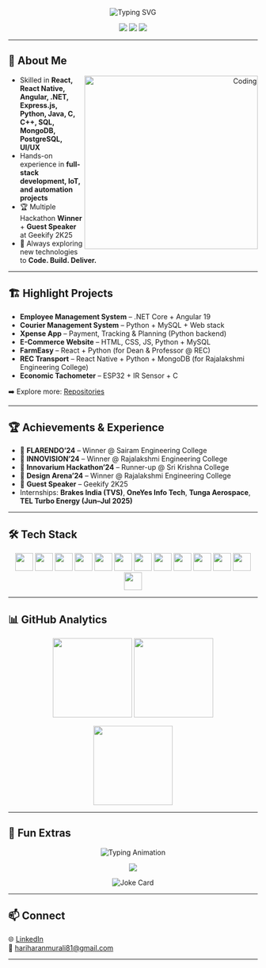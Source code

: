 
<!-- Typing Intro -->
<p align="center">
  <img src="https://readme-typing-svg.demolab.com?font=JetBrains+Mono&weight=700&size=28&pause=800&center=true&vCenter=true&width=1000&lines=Hi%2C+I'm+Hariharan+Murali;Aspiring+Full+Stack+Developer;B.Tech+Information+Technology;Hackathon+Winner+%F0%9F%8F%86;Always+Learning+%F0%9F%92%A1;Building+Real+World+Projects+%F0%9F%9A%80" alt="Typing SVG" />
</p>

<!-- Quick Badges -->
<p align="center">
  <a href="mailto:hariharanmurali81@gmail.com"><img src="https://img.shields.io/badge/Email-hariharanmurali81%40gmail.com-red?logo=gmail"></a>
  <a href="https://www.linkedin.com/in/hariharan-murali-0a8976327/"><img src="https://img.shields.io/badge/LinkedIn-Hariharan%20Murali-blue?logo=linkedin"></a>
  <img src="https://komarev.com/ghpvc/?username=HARIHARANMURALIREC&style=flat&color=blue" />
</p>

---

## 🧭 About Me
<p align="right">
  <img align="right" alt="Coding" width="350" src="https://media.giphy.com/media/qgQUggAC3Pfv687qPC/giphy.gif" />
</p>

- Skilled in **React, React Native, Angular, .NET, Express.js, Python, Java, C, C++, SQL, MongoDB, PostgreSQL, UI/UX**  
- Hands-on experience in **full-stack development, IoT, and automation projects**  
- 🏆 Multiple Hackathon **Winner** + **Guest Speaker** at Geekify 2K25  
- 🌱 Always exploring new technologies to **Code. Build. Deliver.**

---

## 🏗️ Highlight Projects
- **Employee Management System** – .NET Core + Angular 19  
- **Courier Management System** – Python + MySQL + Web stack  
- **Xpense App** – Payment, Tracking & Planning (Python backend)  
- **E-Commerce Website** – HTML, CSS, JS, Python + MySQL  
- **FarmEasy** – React + Python (for Dean & Professor @ REC)  
- **REC Transport** – React Native + Python + MongoDB (for Rajalakshmi Engineering College)  
- **Economic Tachometer** – ESP32 + IR Sensor + C  

➡️ Explore more: [Repositories](https://github.com/HARIHARANMURALIREC?tab=repositories)

---

## 🏆 Achievements & Experience
- 🥇 **FLARENDO’24** – Winner @ Sairam Engineering College  
- 🥇 **INNOVISION’24** – Winner @ Rajalakshmi Engineering College  
- 🥈 **Innovarium Hackathon’24** – Runner-up @ Sri Krishna College  
- 🥇 **Design Arena’24** – Winner @ Rajalakshmi Engineering College  
- 🎤 **Guest Speaker** – Geekify 2K25  
- Internships: **Brakes India (TVS)**, **OneYes Info Tech**, **Tunga Aerospace**, **TEL Turbo Energy (Jun–Jul 2025)**  

---

## 🛠️ Tech Stack
<p align="center">
  <img height="36" src="https://cdn.jsdelivr.net/gh/devicons/devicon/icons/react/react-original.svg"/>
  <img height="36" src="https://cdn.jsdelivr.net/gh/devicons/devicon/icons/react/react-original-wordmark.svg"/>
  <img height="36" src="https://cdn.jsdelivr.net/gh/devicons/devicon/icons/angularjs/angularjs-original.svg"/>
  <img height="36" src="https://cdn.jsdelivr.net/gh/devicons/devicon/icons/dotnetcore/dotnetcore-original.svg"/>
  <img height="36" src="https://cdn.jsdelivr.net/gh/devicons/devicon/icons/express/express-original.svg"/>
  <img height="36" src="https://cdn.jsdelivr.net/gh/devicons/devicon/icons/python/python-original.svg"/>
  <img height="36" src="https://cdn.jsdelivr.net/gh/devicons/devicon/icons/java/java-original.svg"/>
  <img height="36" src="https://cdn.jsdelivr.net/gh/devicons/devicon/icons/c/c-original.svg"/>
  <img height="36" src="https://cdn.jsdelivr.net/gh/devicons/devicon/icons/cplusplus/cplusplus-original.svg"/>
  <img height="36" src="https://cdn.jsdelivr.net/gh/devicons/devicon/icons/mysql/mysql-original.svg"/>
  <img height="36" src="https://cdn.jsdelivr.net/gh/devicons/devicon/icons/postgresql/postgresql-original.svg"/>
  <img height="36" src="https://cdn.jsdelivr.net/gh/devicons/devicon/icons/mongodb/mongodb-original.svg"/>
  <img height="36" src="https://cdn.jsdelivr.net/gh/devicons/devicon/icons/figma/figma-original.svg"/>
</p>

---

## 📊 GitHub Analytics
<p align="center">
  <img height="160" src="https://github-readme-stats.vercel.app/api?username=HARIHARANMURALIREC&show_icons=true&theme=radical" />
  <img height="160" src="https://github-readme-stats.vercel.app/api/top-langs/?username=HARIHARANMURALIREC&layout=compact&theme=radical" />
</p>

<p align="center">
  <img height="160" src="https://github-readme-streak-stats.herokuapp.com?user=HARIHARANMURALIREC&theme=radical"/>
</p>

---

## 🎉 Fun Extras

<!-- Typing animation -->
<p align="center">
  <img src="https://readme-typing-svg.demolab.com?font=Fira+Code&size=22&pause=1000&center=true&width=800&lines=Eat+🍕+Code+💻+Repeat+🔁;Learning+Never+Stops+🚀;Code.+Build.+Deliver." alt="Typing Animation" />
</p>

<!-- Trophies -->
<p align="center">
  <img src="https://github-profile-trophy.vercel.app/?username=HARIHARANMURALIREC&theme=gruvbox&no-frame=true&row=1&column=6" />
</p>

<!-- Jokes -->
<p align="center">
  <img src="https://readme-jokes.vercel.app/api?hideBorder&theme=radical" alt="Joke Card"/>
</p>

---

## 📫 Connect
🌐 [LinkedIn](https://www.linkedin.com/in/hariharan-murali-0a8976327/)  
📧 [hariharanmurali81@gmail.com](mailto:hariharanmurali81@gmail.com)  

---
